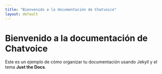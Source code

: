 ```yaml
---
title: "Bienvenido a la documentación de Chatvoice"
layout: default
---
```


# Bienvenido a la documentación de Chatvoice

Este es un ejemplo de cómo organizar tu documentación usando Jekyll y el tema **Just the Docs**.
